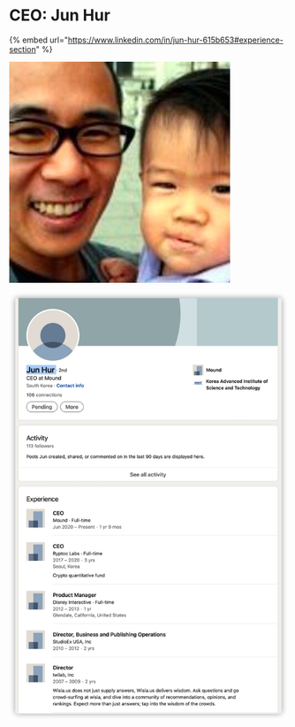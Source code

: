 # CEO: Jun Hur

{% embed url="https://www.linkedin.com/in/jun-hur-615b653#experience-section" %}

![](<../../.gitbook/assets/2022-01-28 23.40.45.jpg>)

![](../../.gitbook/assets/ceolinkedin.jpg)
